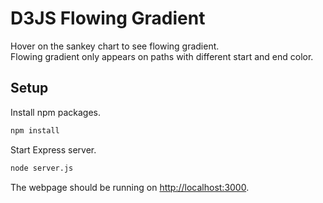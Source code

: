 # D3JS Flowing Gradient
Hover on the sankey chart to see flowing gradient. <br />
Flowing gradient only appears on paths with different start and end color.

## Setup
Install npm packages.
```bash
npm install
```
Start Express server.
```bash
node server.js
```
The webpage should be running on [http://localhost:3000](http://localhost:3000).